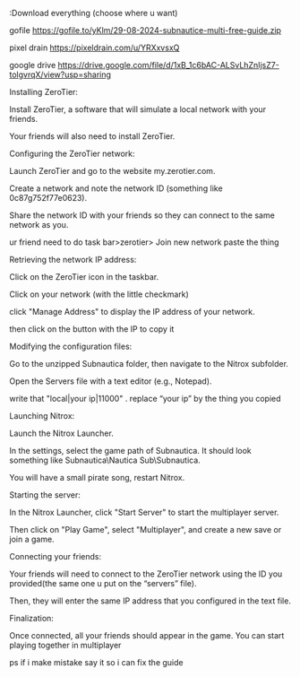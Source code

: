 :Download everything (choose where u want)

gofile https://gofile.to/yKlm/29-08-2024-subnautice-multi-free-guide.zip

pixel drain https://pixeldrain.com/u/YRXxvsxQ

google drive https://drive.google.com/file/d/1xB_1c6bAC-ALSvLhZnIjsZ7-tolgvrqX/view?usp=sharing

Installing ZeroTier:

Install ZeroTier, a software that will simulate a local network with your friends.

Your friends will also need to install ZeroTier.

Configuring the ZeroTier network:

Launch ZeroTier and go to the website my.zerotier.com.

Create a network and note the network ID (something like 0c87g752f77e0623).

Share the network ID with your friends so they can connect to the same network as you.

ur friend need to do task bar>zerotier> Join new network paste the thing

Retrieving the network IP address:

Click on the ZeroTier icon in the taskbar.

Click on your network (with the little checkmark)

click "Manage Address" to display the IP address of your network.

then click on the button with the IP to copy it 

Modifying the configuration files:

Go to the unzipped Subnautica folder, then navigate to the Nitrox subfolder.

Open the Servers file with a text editor (e.g., Notepad).

write that     "local|your ip|11000"  .  replace “your ip” by the thing you copied  

Launching Nitrox:

Launch the Nitrox Launcher.

In the settings, select the game path of Subnautica. It should look something like Subnautica\Nautica Sub\Subnautica.

You will have a small pirate song, restart Nitrox.

Starting the server:

In the Nitrox Launcher, click "Start Server" to start the multiplayer server.

Then click on "Play Game", select "Multiplayer", and create a new save or join a game.

Connecting your friends:

Your friends will need to connect to the ZeroTier network using the ID you provided(the same one u put on the “servers” file).

Then, they will enter the same IP address that you configured in the text file.

Finalization:

Once connected, all your friends should appear in the game. You can start playing together in multiplayer

ps if i make mistake say it so i can fix the guide
